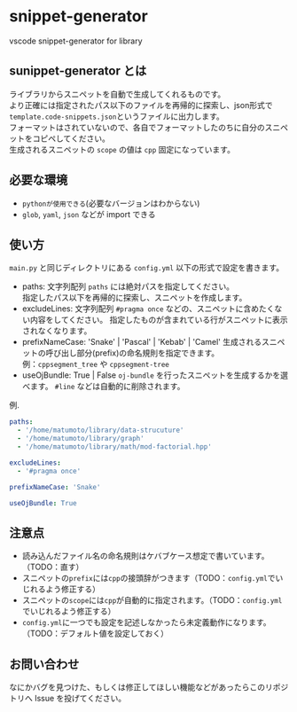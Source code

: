 # snippet-generator
vscode snippet-generator for library

## sunippet-generator とは
ライブラリからスニペットを自動で生成してくれるものです。  
より正確には指定されたパス以下のファイルを再帰的に探索し、json形式で`template.code-snippets.json`というファイルに出力します。  
フォーマットはされていないので、各自でフォーマットしたのちに自分のスニペットをコピペしてください。  
生成されるスニペットの `scope` の値は `cpp` 固定になっています。

## 必要な環境
- `pythonが使用できる`(必要なバージョンはわからない)
- `glob`, `yaml`, `json` などが import できる

## 使い方
`main.py` と同じディレクトリにある `config.yml` 以下の形式で設定を書きます。

- paths: 文字列配列
  `paths` には絶対パスを指定してください。  
  指定したパス以下を再帰的に探索し、スニペットを作成します。
- excludeLines: 文字列配列
  `#pragma once` などの、スニペットに含めたくない内容をしてください。
  指定したものが含まれている行がスニペットに表示されなくなります。
- prefixNameCase: 'Snake' | 'Pascal' | 'Kebab' | 'Camel'
  生成されるスニペットの呼び出し部分(prefix)の命名規則を指定できます。  
  例：`cppsegment_tree` や `cppsegment-tree`
- useOjBundle: True | False
  `oj-bundle` を行ったスニペットを生成するかを選べます。
  `#line` などは自動的に削除されます。


例.  
```yaml
paths: 
  - '/home/matumoto/library/data-strucuture'
  - '/home/matumoto/library/graph'
  - '/home/matumoto/library/math/mod-factorial.hpp'

excludeLines:
  - '#pragma once'

prefixNameCase: 'Snake'

useOjBundle: True
```

## 注意点

- 読み込んだファイル名の命名規則はケバブケース想定で書いています。（TODO：直す）
- スニペットの`prefix`には`cpp`の接頭辞がつきます（TODO：`config.yml`でいじれるよう修正する）
- スニペットの`scope`には`cpp`が自動的に指定されます。（TODO：`config.yml`でいじれるよう修正する）
- `config.yml`に一つでも設定を記述しなかったら未定義動作になります。（TODO：デフォルト値を設定しておく）



## お問い合わせ
なにかバグを見つけた、もしくは修正してほしい機能などがあったらこのリポジトリへ Issue を投げてください。
